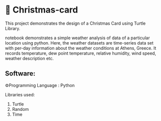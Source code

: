 # 🎄 Christmas-card

This project demonstrates the design of a Christmas Card using Turtle Library.

notebook demonstrates a simple weather analysis of data of a particular location using python. Here, the weather datasets are time-series data set with per-day information about the weather conditions at Athens, Greece. It records temperature, dew point temperature, relative humidity, wind speed, weather description etc.
## Software:

⚙️Programming Language : Python

Libraries used:

1) Turtle
2) Random
3) Time

